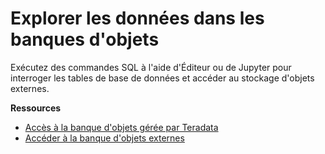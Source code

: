 Explorer les données dans les banques d'objets
==============================================

Exécutez des commandes SQL à l'aide d'Éditeur ou de Jupyter pour interroger les tables de base de données et accéder au stockage d'objets externes.

**Ressources**

-   [Accès à la banque d'objets gérée par Teradata](https://docs.teradata.com/search/all?query=Accessing+the+Teradata-Managed+Object+Store&content-lang=en-US)
-   [Accéder à la banque d'objets externes](https://docs.teradata.com/search/all?query=Access+Your+External+Object+Store&content-lang=en-US)
